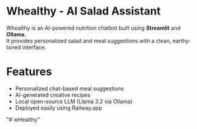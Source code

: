 # Whealthy - AI Salad Assistant

Whealthy is an AI-powered nutrition chatbot built using **Streamlit** and **Ollama**.  
It provides personalized salad and meal suggestions with a clean, earthy-toned interface.

# Features
- Personalized chat-based meal suggestions 
- AI-generated creative recipes  
- Local open-source LLM (Llama 3.2 via Ollama)  
- Deployed easily using Railway.app


"# wHealthy" 
